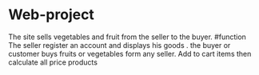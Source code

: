 # Web-project
The site sells vegetables and fruit from the seller to the buyer.
#function
The seller register an account and displays his goods .
the buyer or customer buys fruits or vegetables form any seller.
Add to cart items then calculate all price products
